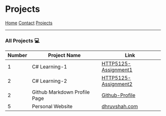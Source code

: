 # Projects

[Home](index)
[Contact](contact)
[Projects](project)

---

### All Projects 💻

| Number | Project Name | Link |
| ------ | ------------ | ---- |
| 1 | C# Learning-1 | [HTTP5125-Assignment1](https://github.com/DhruvShah28/http5125assignment1) |
| 2 | C# Learning-2 | [HTTP5125-Assignment2](https://github.com/DhruvShah28/http5125assignment2) |
| 2 | Github Markdown Profile Page | [Github-Profile](https://github.com/DhruvShah28/DhruvShah28) |
| 5 | Personal Website | [dhruvshah.com](http://dhruv.000.pe/) |